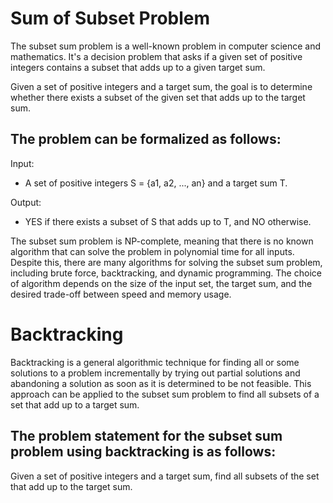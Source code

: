 
# Sum of Subset Problem

The subset sum problem is a well-known problem in computer science and mathematics. 
It's a decision problem that asks if a given set of positive integers contains a subset that adds up to a given target sum.

Given a set of positive integers and a target sum, the goal is to determine whether there exists a subset of the given set that adds up to the target sum. 

## The problem can be formalized as follows:

Input: 
  * A set of positive integers S = {a1, a2, ..., an} and a target sum T.

Output: 
  * YES if there exists a subset of S that adds up to T, and NO otherwise.

The subset sum problem is NP-complete, meaning that there is no known algorithm that can solve the problem in polynomial time for all inputs. Despite this, there are many algorithms for solving the subset sum problem, including brute force, backtracking, and dynamic programming. The choice of algorithm depends on the size of the input set, the target sum, and the desired trade-off between speed and memory usage.

# Backtracking 

Backtracking is a general algorithmic technique for finding all or some solutions to a problem incrementally by trying out partial solutions and abandoning a solution as soon as it is determined to be not feasible. 
This approach can be applied to the subset sum problem to find all subsets of a set that add up to a target sum.

## The problem statement for the subset sum problem using backtracking is as follows:

Given a set of positive integers and a target sum, find all subsets of the set that add up to the target sum.
